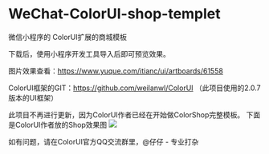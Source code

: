 # WeChat-ColorUI-shop-templet
微信小程序的 ColorUI扩展的商城模板

下载后，使用小程序开发工具导入后即可预览效果。

图片效果查看：https://www.yuque.com/itianc/ui/artboards/61558

ColorUI框架的GIT：https://github.com/weilanwl/ColorUI
（此项目使用的2.0.7版本的UI框架）

此项目不再进行更新，因为ColorUI作者已经在开始做ColorShop完整模板。
下面是ColorUI作者放的Shop效果图
![](https://cdn.nlark.com/yuque/0/2019/jpeg/285274/1554369274314-assets/web-upload/2af6103f-4100-404e-8a6f-3ecc0040bdae.jpeg)

如有问题，请在ColorUI官方QQ交流群里，@仔仔 - 专业打杂

